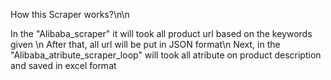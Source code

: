 How this Scraper works?\n\n

In the "Alibaba_scraper" it will took all product url based on the keywords given \n
After that, all url will be put in JSON format\n
Next, in the "Alibaba_atribute_scraper_loop" will took all atribute on product description and saved in excel format

